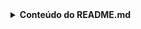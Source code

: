 <details> <summary><b>Conteúdo do README.md</b></summary>

# Cofrinho de Moedas em Java

Este projeto implementa um sistema simples de gerenciamento de um cofrinho virtual, utilizando conceitos de **Programação Orientada a Objetos (POO)**, incluindo **herança**, **polimorfismo** e **tratamento de exceções**.

## Funcionalidades

O sistema permite que o usuário:

1. **Adicionar moedas:** Suporta moedas em **Real (BRL)**, **Dólar (USD)** e **Euro (EUR)**.
2. **Remover moedas:** Remove moedas específicas do cofrinho pelo índice.
3. **Listar moedas:** Mostra todas as moedas presentes no cofrinho.
4. **Calcular o total em Reais:** Converte todas as moedas para **Real (BRL)** e exibe o total acumulado.

## Tecnologias Utilizadas

- **Linguagem:** Java
- **IDE Recomendada:** Eclipse, IntelliJ IDEA ou qualquer IDE de sua preferência
- **Estrutura de Dados:** ArrayList para armazenar as moedas

## Estrutura do Projeto

ProjetoCofrinho/ │ ├── src/ │ ├── Cofrinho.java │ ├── Moeda.java │ ├── Real.java │ ├── Dolar.java │ ├── Euro.java │ └── Principal.java │ └── README.md


## Como Rodar o Projeto Localmente

### Pré-requisitos

- **Java JDK:** Certifique-se de que o JDK (versão 8 ou superior) esteja instalado.
- **IDE:** Recomenda-se o uso de uma IDE como **Eclipse** ou **IntelliJ IDEA**, mas você pode usar o terminal/console, se preferir.

### Passos:

1. **Clone o repositório:**
   ```bash
   git clone <URL_DO_REPOSITORIO>
   cd ProjetoCofrinho

Importe o projeto para sua IDE:

No Eclipse:
Selecione File > Import > General > Existing Projects into Workspace.
No IntelliJ IDEA:
Selecione Open e escolha a pasta do projeto.
Compile e execute:

Abra o arquivo Principal.java.
Execute o programa através do botão Run (ou pressione Shift + F10 no IntelliJ).
Teste o menu interativo:
Utilize o menu no terminal/console para interagir com o sistema. Insira valores usando o ponto (.) como separador decimal.

Possíveis Problemas
Valores decimais: Certifique-se de usar um ponto (.) como separador decimal (ex: 2.50 para dois reais e cinquenta centavos).
Entradas inválidas: O programa trata erros de entrada (ex: texto em vez de números), exibindo mensagens de erro e permitindo novas tentativas.

Autor
[Seu Nome]
Especialista em Engenharia de Software
[Seu Email ou LinkedIn]

</details>
